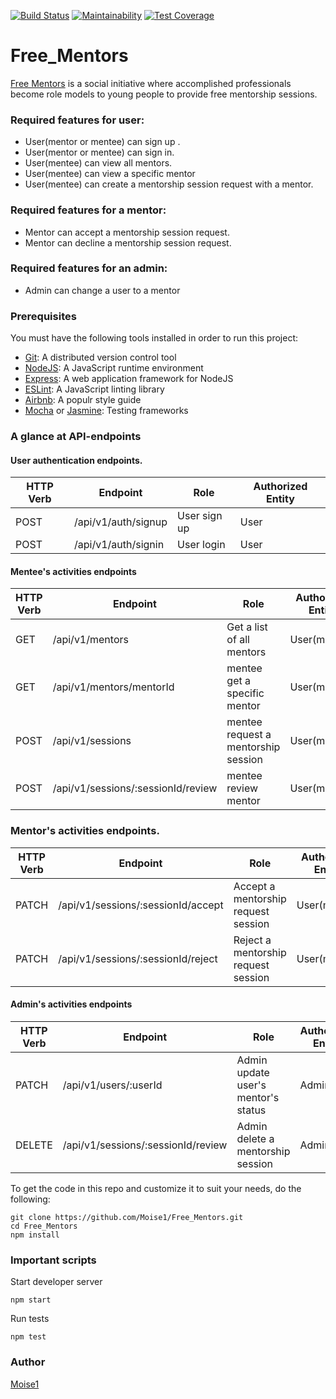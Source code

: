 [![Build Status](https://travis-ci.com/Moise1/Free_Mentors.svg?branch=develop)](https://travis-ci.com/Moise1/Free_Mentors)
[![Maintainability](https://api.codeclimate.com/v1/badges/893a95dda32b58970185/maintainability)](https://codeclimate.com/github/Moise1/Free_Mentors/maintainability)
[![Test Coverage](https://api.codeclimate.com/v1/badges/893a95dda32b58970185/test_coverage)](https://codeclimate.com/github/Moise1/Free_Mentors/test_coverage)

# Free_Mentors 

[Free Mentors](https://moise1.github.io/Free_Mentors/UI/) is a social initiative where accomplished professionals become role models to
young people to provide free mentorship sessions.

###  Required features for user: 

* User(mentor or mentee)  can sign up .<br/>
* User(mentor or mentee) can sign in.<br/>
* User(mentee) can view all mentors.<br/>
* User(mentee) can view a specific mentor<br/>
* User(mentee) can create a mentorship session request with a mentor.<br/>


###  Required features for a mentor: 
* Mentor can accept a mentorship session request.
* Mentor can decline a mentorship session request.

###  Required features for an admin: 

* Admin can change a user to a mentor 


### Prerequisites 
You must have the following tools installed in order to run this project: <br/>

* [Git](https://git-scm.com/book/en/v2/Getting-Started-Installing-Git): A distributed version control tool 
* [NodeJS](https://nodejs.org/en/): A  JavaScript runtime environment<br/>
* [Express](https://expressjs.com/): A web application framework for NodeJS <br/>
* [ESLint](https://eslint.org/): A JavaScript linting library <br/>
* [Airbnb](https://github.com/airbnb/javascript): A populr style guide<br/>
* [Mocha](https://mochajs.org/) or [Jasmine](https://jasmine.github.io/): Testing frameworks

### A glance at API-endpoints 

#### User authentication endpoints.


| HTTP Verb     | Endpoint      | Role | Authorized Entity  |
| ------------- | ------------- | ------ |          ----------- |
| POST  | /api/v1/auth/signup  |    User sign up             | User
| POST  | /api/v1/auth/signin  |  User login             | User


#### Mentee's  activities endpoints

| HTTP Verb     | Endpoint      | Role | Authorized Entity  |
| ------------- | ------------- | ------ |          ----------- |
| GET  | /api/v1/mentors  |    Get a list of all mentors            | User(mentee)
| GET  | /api/v1/mentors/mentorId  |  mentee get a specific mentor          | User(mentee)
| POST  | /api/v1/sessions  |  mentee request a mentorship session           | User(mentee)
| POST  | /api/v1/sessions/:sessionId/review  |  mentee review mentor           | User(mentee)




### Mentor's  activities endpoints.


| HTTP Verb     | Endpoint      | Role | Authorized Entity  |
| ------------- | ------------- | ------ |          ----------- |
| PATCH | /api/v1/sessions/:sessionId/accept  |    Accept a mentorship request session             | User(mentor)
| PATCH | /api/v1/sessions/:sessionId/reject | Reject a mentorship request session            | User(mentor)



#### Admin's  activities endpoints 

| HTTP Verb     | Endpoint      | Role | Authorized Entity  |
| ------------- | ------------- | ------ |          ----------- |
| PATCH  | /api/v1/users/:userId |  Admin update user's mentor's status         | Admin
| DELETE  | /api/v1/sessions/:sessionId/review |  Admin delete a mentorship session          | Admin


To get the code in this repo and customize it to suit your needs, do the following:<br/> 

```
git clone https://github.com/Moise1/Free_Mentors.git
cd Free_Mentors
npm install

```
### Important scripts 

Start developer server 

`npm start`

Run tests 

`npm test`


### Author 

[Moise1](https://github.com/Moise1)
